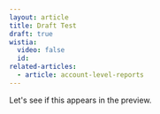 ```yaml
---
layout: article
title: Draft Test
draft: true
wistia:
  video: false
  id:
related-articles:
  - article: account-level-reports
---
```



Let's see if this appears in the preview.